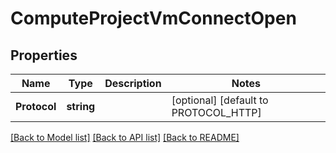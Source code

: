 # ComputeProjectVmConnectOpen

## Properties

Name | Type | Description | Notes
------------ | ------------- | ------------- | -------------
**Protocol** | **string** |  | [optional] [default to PROTOCOL_HTTP]

[[Back to Model list]](../README.md#documentation-for-models) [[Back to API list]](../README.md#documentation-for-api-endpoints) [[Back to README]](../README.md)


